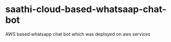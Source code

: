 # saathi-cloud-based-whatsaap-chat-bot
AWS based whatsapp chat bot which was deployed on aws services
